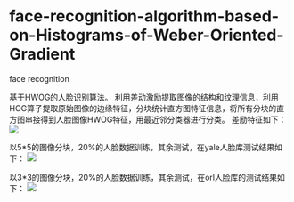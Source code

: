 # face-recognition-algorithm-based-on-Histograms-of-Weber-Oriented-Gradient
face recognition

基于HWOG的人脸识别算法。
利用差动激励提取图像的结构和纹理信息，利用HOG算子提取原始图像的边缘特征，分块统计直方图特征信息，将所有分块的直方图串接得到人脸图像HWOG特征，用最近邻分类器进行分类。
差励特征如下：
![](https://github.com/virsing/face-recognition-algorithm-based-on-HWOG/blob/master/test_result/chali.jpg )


以5*5的图像分块，20%的人脸数据训练，其余测试，在yale人脸库测试结果如下：
![](https://github.com/virsing/face-recognition-algorithm-based-on-HWOG/blob/master/test_result/yale.JPG)

以3*3的图像分块，20%的人脸数据训练，其余测试，在orl人脸库的测试结果如下：
![](https://github.com/virsing/face-recognition-algorithm-based-on-HWOG/blob/master/test_result/orl.JPG)

